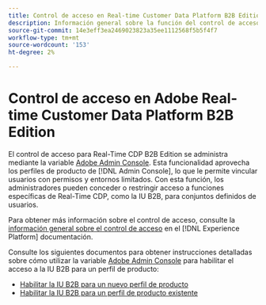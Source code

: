 ```yaml
---
title: Control de acceso en Real-time Customer Data Platform B2B Edition
description: Información general sobre la función del control de acceso en Adobe Real-time Customer Data Platform B2B Edition.
source-git-commit: 14e3eff3ea2469023823a35ee1112568f5b5f4f7
workflow-type: tm+mt
source-wordcount: '153'
ht-degree: 2%

---
```


# Control de acceso en Adobe Real-time Customer Data Platform B2B Edition

El control de acceso para Real-Time CDP B2B Edition se administra mediante la variable [Adobe Admin Console](https://adminconsole.adobe.com). Esta funcionalidad aprovecha los perfiles de producto de [!DNL Admin Console], lo que le permite vincular usuarios con permisos y entornos limitados. Con esta función, los administradores pueden conceder o restringir acceso a funciones específicas de Real-Time CDP, como la IU B2B, para conjuntos definidos de usuarios.

Para obtener más información sobre el control de acceso, consulte la [información general sobre el control de acceso](../../access-control/home.md) en el [!DNL Experience Platform] documentación.

Consulte los siguientes documentos para obtener instrucciones detalladas sobre cómo utilizar la variable [Adobe Admin Console](https://adminconsole.adobe.com) para habilitar el acceso a la IU B2B para un perfil de producto:

* [Habilitar la IU B2B para un nuevo perfil de producto](../../access-control/ui/create-profile.md)
* [Habilitar la IU B2B para un perfil de producto existente](../../access-control/ui/details-and-services.md)